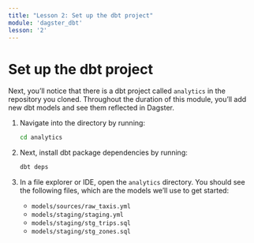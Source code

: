 ```yaml
---
title: "Lesson 2: Set up the dbt project"
module: 'dagster_dbt'
lesson: '2'
---
```


# Set up the dbt project

Next, you’ll notice that there is a dbt project called `analytics` in the repository you cloned. Throughout the duration of this module, you’ll add new dbt models and see them reflected in Dagster.

1. Navigate into the directory by running:
    
    ```bash
    cd analytics
    ```
    
2. Next, install dbt package dependencies by running:
    
    ```bash
    dbt deps
    ```
    
3. In a file explorer or IDE, open the `analytics` directory. You should see the following files, which are the models we’ll use to get started:

    - `models/sources/raw_taxis.yml`
    - `models/staging/staging.yml`
    - `models/staging/stg_trips.sql`
    - `models/staging/stg_zones.sql`